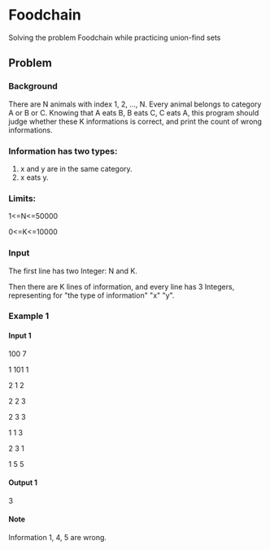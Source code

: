 # Foodchain
Solving the problem Foodchain while practicing union-find sets
## Problem
### Background
There are N animals with index 1, 2, ..., N. Every animal belongs to category A or B or C. Knowing that A eats B, B eats C, C eats A, this program should judge whether these K informations is correct, and print the count of wrong informations.
### Information has two types:
1. x and y are in the same category.
2. x eats y.
### Limits:
1<=N<=50000

0<=K<=10000
### Input
The first line has two Integer: N and K.

Then there are K lines of information, and every line has 3 Integers, representing for "the type of information" "x" "y".
### Example 1
#### Input 1
100 7

1 101 1

2 1 2

2 2 3

2 3 3

1 1 3

2 3 1

1 5 5
#### Output 1
3
#### Note
Information 1, 4, 5 are wrong.
